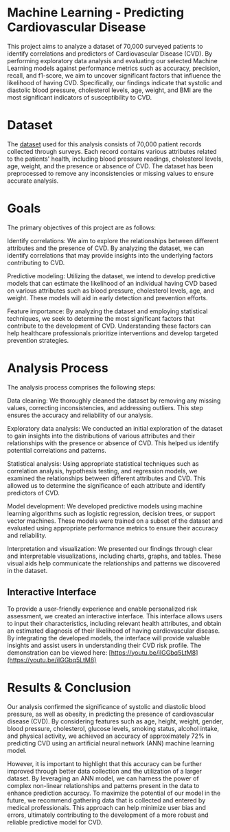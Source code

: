 # Machine Learning - Predicting Cardiovascular Disease
This project aims to analyze a dataset of 70,000 surveyed patients to identify correlations and predictors of Cardiovascular Disease (CVD). By performing exploratory data analysis and evaluating our selected Machine Learning models against performance metrics such as accuracy, precision, recall, and f1-score, we aim to uncover significant factors that influence the likelihood of having CVD. Specifically, our findings indicate that systolic and diastolic blood pressure, cholesterol levels, age, weight, and BMI are the most significant indicators of susceptibility to CVD.

# Dataset
The [dataset](https://www.kaggle.com/datasets/sulianova/cardiovascular-disease-dataset) used for this analysis consists of 70,000 patient records collected through surveys. Each record contains various attributes related to the patients' health, including blood pressure readings, cholesterol levels, age, weight, and the presence or absence of CVD. The dataset has been preprocessed to remove any inconsistencies or missing values to ensure accurate analysis.

# Goals
The primary objectives of this project are as follows:

Identify correlations: We aim to explore the relationships between different attributes and the presence of CVD. By analyzing the dataset, we can identify correlations that may provide insights into the underlying factors contributing to CVD.

Predictive modeling: Utilizing the dataset, we intend to develop predictive models that can estimate the likelihood of an individual having CVD based on various attributes such as blood pressure, cholesterol levels, age, and weight. These models will aid in early detection and prevention efforts.

Feature importance: By analyzing the dataset and employing statistical techniques, we seek to determine the most significant factors that contribute to the development of CVD. Understanding these factors can help healthcare professionals prioritize interventions and develop targeted prevention strategies.

# Analysis Process
The analysis process comprises the following steps:

Data cleaning: We thoroughly cleaned the dataset by removing any missing values, correcting inconsistencies, and addressing outliers. This step ensures the accuracy and reliability of our analysis.

Exploratory data analysis: We conducted an initial exploration of the dataset to gain insights into the distributions of various attributes and their relationships with the presence or absence of CVD. This helped us identify potential correlations and patterns.

Statistical analysis: Using appropriate statistical techniques such as correlation analysis, hypothesis testing, and regression models, we examined the relationships between different attributes and CVD. This allowed us to determine the significance of each attribute and identify predictors of CVD.

Model development: We developed predictive models using machine learning algorithms such as logistic regression, decision trees, or support vector machines. These models were trained on a subset of the dataset and evaluated using appropriate performance metrics to ensure their accuracy and reliability.

Interpretation and visualization: We presented our findings through clear and interpretable visualizations, including charts, graphs, and tables. These visual aids help communicate the relationships and patterns we discovered in the dataset.

## Interactive Interface
To provide a user-friendly experience and enable personalized risk assessment, we created an interactive interface. This interface allows users to input their characteristics, including relevant health attributes, and obtain an estimated diagnosis of their likelihood of having cardiovascular disease. By integrating the developed models, the interface will provide valuable insights and assist users in understanding their CVD risk profile. The demonstration can be viewed here: [https://youtu.be/iIGGbq5LtM8](https://youtu.be/iIGGbq5LtM8)

# Results & Conclusion
Our analysis confirmed the significance of systolic and diastolic blood pressure, as well as obesity, in predicting the presence of cardiovascular disease (CVD). By considering features such as age, height, weight, gender, blood pressure, cholesterol, glucose levels, smoking status, alcohol intake, and physical activity, we achieved an accuracy of approximately 72% in predicting CVD using an artificial neural network (ANN) machine learning model.

However, it is important to highlight that this accuracy can be further improved through better data collection and the utilization of a larger dataset. By leveraging an ANN model, we can harness the power of complex non-linear relationships and patterns present in the data to enhance prediction accuracy. To maximize the potential of our model in the future, we recommend gathering data that is collected and entered by medical professionals. This approach can help minimize user bias and errors, ultimately contributing to the development of a more robust and reliable predictive model for CVD.